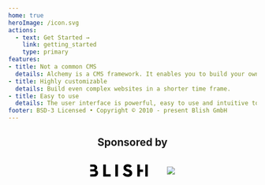```yaml
---
home: true
heroImage: /icon.svg
actions:
  - text: Get Started →
    link: getting_started
    type: primary
features:
- title: Not a common CMS
  details: Alchemy is a CMS framework. It enables you to build your own CMS.
- title: Highly customizable
  details: Build even complex websites in a shorter time frame.
- title: Easy to use
  details: The user interface is powerful, easy to use and intuitive to learn.
footer: BSD-3 Licensed • Copyright © 2010 - present Blish GmbH
---
```


<h2 style="text-align: center">Sponsored by</h2>
<div style="text-align: center; margin: 2rem 0; display: flex; justify-content: center; align-items: center">
  <a href="https://blish.cloud" style="padding-right: 2.5ex" target="_blank">
    <svg
    xmlns="http://www.w3.org/2000/svg"
    viewBox="0 0 117.074 25.488"
    width="117.074"
    height="auto"
    class="blish-logo"
  >
    <path
      d="m117.324.644h-5.457v24.7h5.457zm-16.272 15.011h6.373v-4.679h-6.373v-10.332h-5.352v24.7h5.348zm-27.852-8.49c0-1.172 1.241-2.019 3.26-2.019a5.191 5.191 0 0 1 4.462 2.128l3.654-2.906a9.658 9.658 0 0 0 -8.256-4.108c-4.541 0-8.51 2.551-8.51 6.983 0 3.969 2.443 5.88 5.989 7.161 3.437 1.281 6.201 1.813 6.201 3.97 0 1.172-.955 2.443-3.684 2.443a6.961 6.961 0 0 1 -6.205-3.26l-3.969 2.728c1.527 2.975 4.817 5.457 10.135 5.457 6.274 0 9.18-3.191 9.18-7.545 0-3.546-1.842-5.634-6.3-7.338-4.009-1.577-5.95-1.646-5.957-3.694m-22.1 18.182h5.457v-24.703h-5.457zm-24.5 0h15.1v-4.964h-9.635v-19.739h-5.457zm-10.433-7.308a5.805 5.805 0 0 0 -4.967-6.127 4.969 4.969 0 0 0 3.152-4.964c0-3.654-3.122-6.3-7.052-6.3h-7.05v4.675h6.215a2.512 2.512 0 0 1 2.62 2.4v.138a2.534 2.534 0 0 1 -2.453 2.62h-6.382v4.219h7.279a2.959 2.959 0 0 1 3.211 2.689 1.6 1.6 0 0 1 .01.217 3.027 3.027 0 0 1 -3.044 3.014h-4.8v.02h-2.656v4.7h8.412a7.211 7.211 0 0 0 7.506-6.9 2.63 2.63 0 0 0 0-.394"
    />
  </svg>
  </a>
  <a href="https://www.netlify.com" style="padding-left: 2.5ex" target="_blank">
    <img src="https://www.netlify.com/img/global/badges/netlify-color-accent.svg"/>
  </a>
</div>

